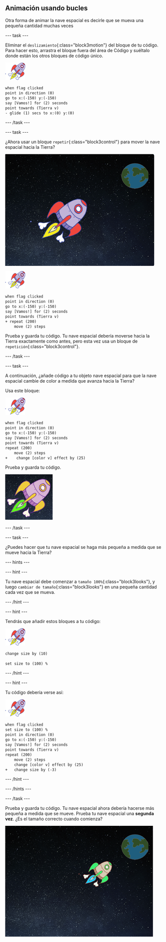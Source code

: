 ## Animación usando bucles

Otra forma de animar la nave espacial es decirle que se mueva una pequeña cantidad muchas veces

--- task ---

Eliminar el `deslizamiento`{:class="block3motion"} del bloque de tu código. Para hacer esto, arrastra el bloque fuera del área de Código y suéltalo donde están los otros bloques de código único.

![Figura de Nave Espacial](images/sprite-spaceship.png)

```blocks3
when flag clicked
point in direction (0)
go to x:(-150) y:(-150)
say [Vamos!] for (2) seconds
point towards (Tierra v)
- glide (1) secs to x:(0) y:(0)
```

--- /task ---

--- task ---

¿Ahora usar un bloque `repetir`{:class="block3control"} para mover la nave espacial hacia la Tierra?

![Probando animación de la nave espacial](images/space-animate-stage.png)

![Figura de Nave Espacial](images/sprite-spaceship.png)

```blocks3
when flag clicked
point in direction (0)
go to x:(-150) y:(-150)
say [Vamos!] for (2) seconds
point towards (Tierra v)
+ repeat (200)
    move (2) steps
```

Prueba y guarda tu código. Tu nave espacial debería moverse hacia la Tierra exactamente como antes, pero esta vez usa un bloque de `repetición`{:class="block3control"}.

--- /task ---

--- task ---

A continuación, ¿añade código a tu objeto nave espacial para que la nave espacial cambie de color a medida que avanza hacia la Tierra?

Usa este bloque:

![Figura de Nave Espacial](images/sprite-spaceship.png)

```blocks3
when flag clicked
point in direction (0)
go to x:(-150) y:(-150)
say [Vamos!] for (2) seconds
point towards (Tierra v)
repeat (200)
    move (2) steps
+    change [color v] effect by (25)
```

Prueba y guarda tu código.

![Probar una nave espacial que cambia de color](images/space-colour-test.png)

--- /task ---

--- task ---

¿Puedes hacer que tu nave espacial se haga más pequeña a medida que se mueve hacia la Tierra?

--- hints ---


--- hint ---

Tu nave espacial debe comenzar a `tamaño 100%`{:class="block3looks"}, y luego `cambiar de tamaño`{:class="block3looks"} en una pequeña cantidad cada vez que se mueva.

--- /hint ---

--- hint ---

Tendrás que añadir estos bloques a tu código:

![Figura de Nave Espacial](images/sprite-spaceship.png)

```blocks3
change size by (10)

set size to (100) %
```

--- /hint ---

--- hint ---

Tu código debería verse así:

![Figura de Nave Espacial](images/sprite-spaceship.png)

```blocks3
when flag clicked
set size to (100) %
point in direction (0)
go to x:(-150) y:(-150)
say [Vamos!] for (2) seconds
point towards (Tierra v)
repeat (200)
    move (2) steps
    change [color v] effect by (25)
+   change size by (-3)
```

--- /hint ---

--- /hints ---

--- /task ---

Prueba y guarda tu código. Tu nave espacial ahora debería hacerse más pequeña a medida que se mueve. Prueba tu nave espacial una **segunda vez**. ¿Es el tamaño correcto cuando comienza?

![Probando una nave espacial que se encoge](images/space-size-test.png)